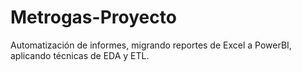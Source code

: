 # Metrogas-Proyecto
Automatización de informes, migrando reportes de Excel a PowerBI, aplicando técnicas de EDA y ETL.
